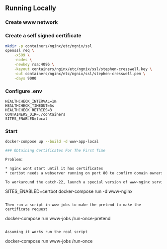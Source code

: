 ## Running Locally

### Create www network

### Create a self signed certificate

```bash
mkdir -p containers/nginx/etc/ngnix/ssl
openssl req \
    -x509 \
    -nodes \
    -newkey rsa:4096 \
    -keyout containers/nginx/etc/ngnix/ssl/stephen-cresswell.key \
    -out containers/nginx/etc/ngnix/ssl/stephen-cresswell.pem \
    -days 9000
```

### Configure .env

```
HEALTHCHECK_INTERVAL=1m
HEALTHCHECK_TIMEOUT=5s
HEALTHCHECK_RETRIES=3
CONTAINERS_DIR=./containers
SITES_ENABLED=local
```

### Start
```bash
docker-compose up --build -d www-app-local

### Obtaining Certificates For The First Time

Problem:

* nginx wont start until it has certificates
* certbot needs a webserver running on port 80 to confirm domain ownership

To workaround the catch-22, launch a special version of www-nginx service

```
SITES_ENABLED=certbot docker-compose run -d www-nginx
```

Then run a script in www-jobs to make the pretend to make the certificate request
```
docker-compose run www-jobs /run-once-pretend
```

Assuming it works run the real script
```
docker-compose run www-jobs /run-once
```

